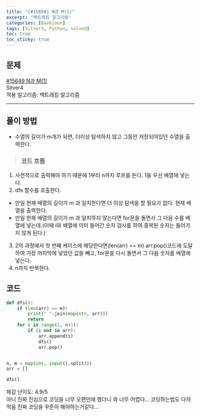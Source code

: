 ```yaml
---
title: "[#15659] N과 M(1)"
excerpt: "백트래킹 알고리즘"
categories: [Baekjoon]
tags: [Silver3, Python, solved]
toc: true
toc_sticky: true
---
```


## 문제
[#15649 N과 M(1)](https://www.acmicpc.net/problem/15649) <br>
Silver4 <br>
적용 알고리즘: 백트래킹 알고리즘

***

## 풀이 방법
* 수열의 길이가 m개가 되면, 더이상 탐색하지 않고 그동안 저장되어있던 수열을 출력한다.

> ### 코드 흐름
1. 사전적으로 출력해야 하기 때문에 1부터 n까지 루프를 돈다. 1을 우선 배열에 넣는다.
2. dfs 함수를 호출한다.
  * 만일 현재 배열의 길이가 m 과 일치한다면 더 이상 탐색을 할 필요가 없다. 현재 배열을 출력한다.
  * 만일 현재 배열의 길이가 m 과 일치하지 않는다면 for문을 돌면서 그 다음 수를 배열에 넣는데.(이때 i와 배열에 이미 들어간 숫자 검사를 하여 중복된 숫자는 들어가지 않게 된다.)
3. 2의 과정에서 첫 번째 케이스에 해당한다면(len(arr) == m) arr.pop()코드에 도달하여 가장 마지막에 넣었던 값을 빼고, for문을 다시 돌면서 그 다음 숫자를 배열에 넣는다.
4. n까지 반복한다.

## 코드
~~~python
def dfs():
    if (len(arr) == m):
        print(" ".join(map(str, arr)))
        return
    for i in range(1, n+1):
        if (i not in arr):
            arr.append(i)
            dfs()
            arr.pop()


n, m = map(int, input().split())
arr = []

dfs()
~~~

체감 난이도: 4.9/5 <br>
아니 진짜 진심으로 코딩을 너무 오랜만에 했더니 와 너무 어렵다... 코딩하는법도 다까먹음 진짜 코딩을 꾸준히 해야하는거같다... 


